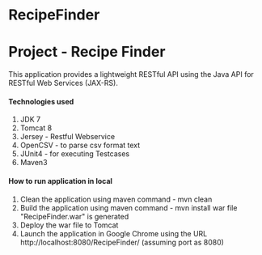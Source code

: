 # RecipeFinder
# Project - Recipe Finder
This application provides a lightweight RESTful API using the Java API for RESTful Web Services (JAX-RS).

#### Technologies used
1. JDK 7
2. Tomcat 8
3. Jersey - Restful Webservice
4. OpenCSV - to parse csv format text
5. JUnit4 - for executing Testcases
6. Maven3

#### How to run application in local
1. Clean the application using maven command - mvn clean
1. Build the application using maven command - mvn install
     war file "RecipeFinder.war" is generated 
2. Deploy the war file to Tomcat
3. Launch the application in Google Chrome using the URL http://localhost:8080/RecipeFinder/ (assuming port as 8080) 

